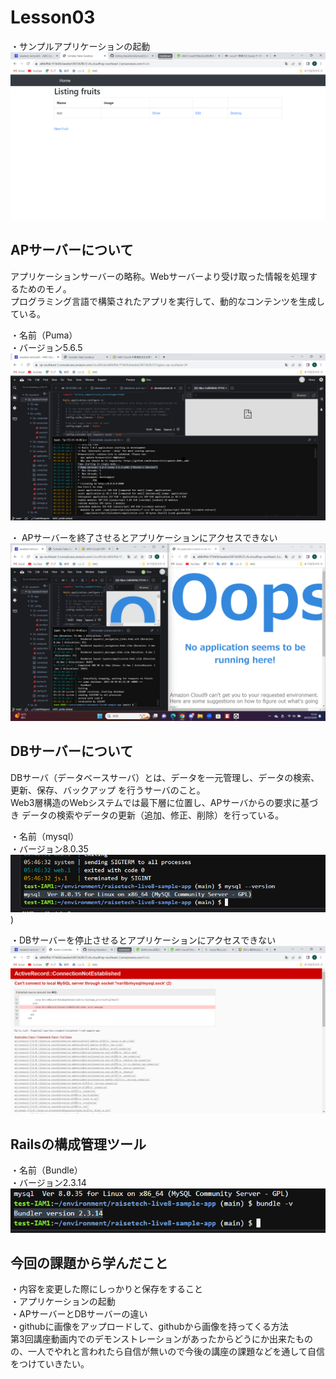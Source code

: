 # Lesson03

・サンプルアプリケーションの起動
![lesson03-sample app 2023-10-30 144313](img/lesson03-sample.app.png)

## APサーバーについて
アプリケーションサーバーの略称。Webサーバーより受け取った情報を処理するためのモノ。
<br>プログラミング言語で構築されたアプリを実行して、動的なコンテンツを生成している。

・名前（Puma）
<br>・バージョン5.6.5
<br>![lesson03 2023-10-30 123036](img/lesson03.png)

・ APサーバーを終了させるとアプリケーションにアクセスできない
![lesson03-apサーバーを終了](img/lesson03-2.png)

## DBサーバーについて
DBサーバ（データベースサーバ）とは、データを一元管理し、データの検索、更新、保存、バックアップ を行うサーバのこと。
<br> Web3層構造のWebシステムでは最下層に位置し、APサーバからの要求に基づき データの検索やデータの更新（追加、修正、削除）を行っている。


・名前（mysql）
<br>・バージョン8.0.35
<br>![lesson03-4 2023-10-30 144731](img/lesson03-4.png)
)

・DBサーバーを停止させるとアプリケーションにアクセスできない
![lesson03-stopDB 2023-10-30 151703](img/lesson03-stopDB.png)


## Railsの構成管理ツール

・名前（Bundle）
<br>・バージョン2.3.14
<br>![lesson03-bundle 2023-10-30 150833](img/lesson03-bundle.png)

## 今回の課題から学んだこと

・内容を変更した際にしっかりと保存をすること
<br>・アプリケーションの起動
<br>・APサーバーとDBサーバーの違い
<br>・githubに画像をアップロードして、githubから画像を持ってくる方法
<br>第3回講座動画内でのデモンストレーションがあったからどうにか出来たものの、一人でやれと言われたら自信が無いので今後の講座の課題などを通して自信をつけていきたい。
